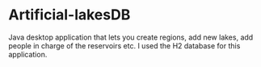 # Artificial-lakesDB
Java desktop application that lets you create regions, add new lakes, add people in charge of the reservoirs etc. I used the H2 database for this application.
